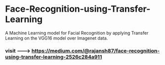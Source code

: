 # Face-Recognition-using-Transfer-Learning
A Machine Learning model for Facial Recognition by applying Transfer Learning on the VGG16 model over Imagenet data.

### visit --->  https://medium.com/@rajansh87/face-recognition-using-transfer-learning-2526c284a911 
